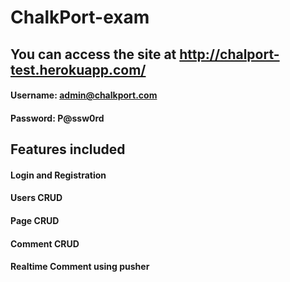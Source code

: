 # ChalkPort-exam

## You can access the site at http://chalport-test.herokuapp.com/
#### Username: admin@chalkport.com
#### Password: P@ssw0rd

## Features included
#### Login and Registration
#### Users CRUD
#### Page CRUD
#### Comment CRUD
#### Realtime Comment using pusher